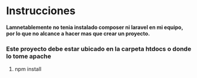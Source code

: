 # Instrucciones #

**Lamnetablemente no tenia instalado composer ni laravel en mi equipo, por lo que no alcance a hacer mas que crear un proyecto.**

### Este proyecto debe estar ubicado en la carpeta htdocs o donde lo tome apache ###

1. npm install